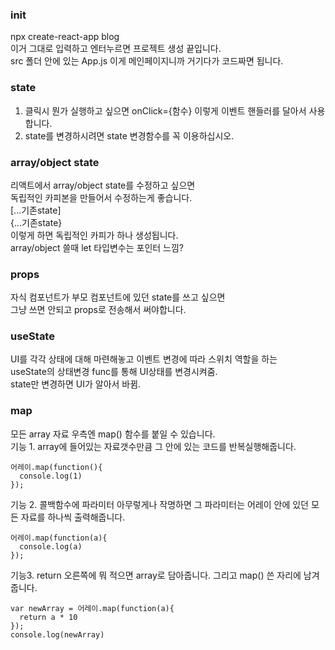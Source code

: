 ### init
npx create-react-app blog  
이거 그대로 입력하고 엔터누르면 프로젝트 생성 끝입니다.  
src 폴더 안에 있는 App.js 이게 메인페이지니까 거기다가 코드짜면 됩니다.   

### state  
1. 클릭시 뭔가 실행하고 싶으면 onClick={함수} 이렇게 이벤트 핸들러를 달아서 사용합니다.
2. state를 변경하시려면 state 변경함수를 꼭 이용하십시오.

### array/object state
리액트에서 array/object state를 수정하고 싶으면  
독립적인 카피본을 만들어서 수정하는게 좋습니다.  
[...기존state]  
{...기존state}  
이렇게 하면 독립적인 카피가 하나 생성됩니다.  
array/object 쓸때 let 타입변수는 포인터 느낌?

### props
자식 컴포넌트가 부모 컴포넌트에 있던 state를 쓰고 싶으면  
그냥 쓰면 안되고 props로 전송해서 써야합니다.  

### useState  
UI를 각각 상태에 대해 마련해놓고 이벤트 변경에 따라 스위치 역할을 하는  
useState의 상태변경 func를 통해 UI상태를 변경시켜줌.  
state만 변경하면 UI가 알아서 바뀜.  

### map  
모든 array 자료 우측엔 map() 함수를 붙일 수 있습니다.   
기능 1. array에 들어있는 자료갯수만큼 그 안에 있는 코드를 반복실행해줍니다.  
```
어레이.map(function(){
  console.log(1)
});
```
기능 2. 콜백함수에 파라미터 아무렇게나 작명하면 그 파라미터는 어레이 안에 있던 모든 자료를 하나씩 출력해줍니다.  
```
어레이.map(function(a){
  console.log(a)
});
```
기능3. return 오른쪽에 뭐 적으면 array로 담아줍니다. 그리고 map() 쓴 자리에 남겨줍니다.  
```
var newArray = 어레이.map(function(a){
  return a * 10
});
console.log(newArray)
```
